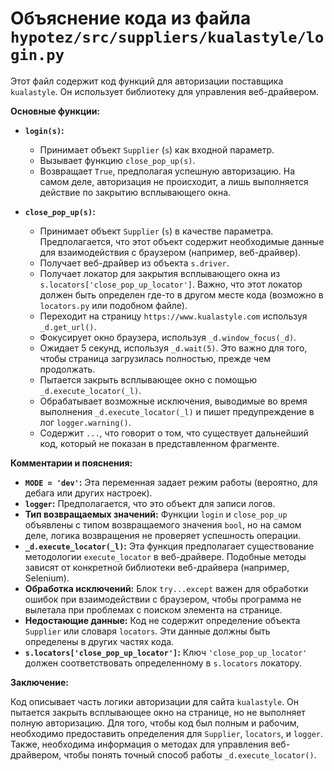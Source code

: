 # Объяснение кода из файла `hypotez/src/suppliers/kualastyle/login.py`

Этот файл содержит код функций для авторизации поставщика `kualastyle`.  Он использует библиотеку для управления веб-драйвером.

**Основные функции:**

* **`login(s)`:**
    * Принимает объект `Supplier` (`s`) как входной параметр.
    * Вызывает функцию `close_pop_up(s)`.
    * Возвращает `True`, предполагая успешную авторизацию.  На самом деле, авторизация не происходит, а лишь выполняется действие по закрытию всплывающего окна.

* **`close_pop_up(s)`:**
    * Принимает объект `Supplier` (`s`) в качестве параметра.  Предполагается, что этот объект содержит необходимые данные для взаимодействия с браузером (например, веб-драйвер).
    * Получает веб-драйвер из объекта `s.driver`.
    * Получает локатор для закрытия всплывающего окна из `s.locators['close_pop_up_locator']`.  Важно, что этот локатор должен быть определен где-то в другом месте кода (возможно в `locators.py` или подобном файле).
    * Переходит на страницу `https://www.kualastyle.com` используя `_d.get_url()`.
    * Фокусирует окно браузера, используя `_d.window_focus(_d)`.
    * Ожидает 5 секунд, используя `_d.wait(5)`. Это важно для того, чтобы страница загрузилась полностью, прежде чем продолжать.
    * Пытается закрыть всплывающее окно с помощью `_d.execute_locator(_l)`.
    * Обрабатывает возможные исключения, выводимые во время выполнения `_d.execute_locator(_l)` и пишет предупреждение в лог `logger.warning()`.
    *  Содержит `...`, что говорит о том, что существует дальнейший код, который не показан в представленном фрагменте.


**Комментарии и пояснения:**

* **`MODE = 'dev'`:** Эта переменная задает режим работы (вероятно, для дебага или других настроек).
* **`logger`:** Предполагается, что это объект для записи логов.
* **Тип возвращаемых значений:**  Функции `login` и `close_pop_up` объявлены с типом возвращаемого значения `bool`, но на самом деле, логика возвращения не проверяет успешность операции.
* **`_d.execute_locator(_l)`:** Эта функция  предполагает существование методологии `execute_locator` в веб-драйвере.  Подобные методы зависят от конкретной библиотеки веб-драйвера (например, Selenium).
* **Обработка исключений:**  Блок `try...except` важен для обработки ошибок при взаимодействии с браузером,  чтобы программа не вылетала при проблемах с поиском элемента на странице.
* **Недостающие данные:**  Код не содержит определение объекта `Supplier` или словаря `locators`.  Эти данные должны быть определены в других частях кода.
* **`s.locators['close_pop_up_locator']`:**  Ключ `'close_pop_up_locator'` должен соответствовать определенному в `s.locators`  локатору.


**Заключение:**

Код описывает часть логики авторизации для сайта `kualastyle`. Он пытается закрыть всплывающее окно на странице, но не выполняет полную авторизацию.  Для того, чтобы код был полным и рабочим, необходимо предоставить определения для `Supplier`, `locators`, и `logger`. Также, необходима информация о методах для управления веб-драйвером, чтобы понять точный способ работы `_d.execute_locator()`.
